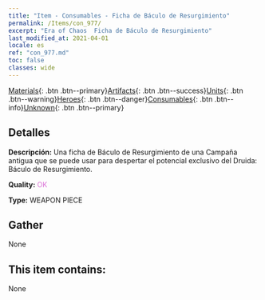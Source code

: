 ```yaml
---
title: "Item - Consumables - Ficha de Báculo de Resurgimiento"
permalink: /Items/con_977/
excerpt: "Era of Chaos  Ficha de Báculo de Resurgimiento"
last_modified_at: 2021-04-01
locale: es
ref: "con_977.md"
toc: false
classes: wide
---
```

 [Materials](/es/Items/){: .btn .btn--primary}[Artifacts](/es/Items/Artifacts/){: .btn .btn--success}[Units](/es/Items/Units/){: .btn .btn--warning}[Heroes](/es/Items/Heroes/){: .btn .btn--danger}[Consumables](/es/Items/Consumables/){: .btn .btn--info}[Unknown](/es/Items/Unknown/){: .btn .btn--primary}

## Detalles
 **Descripción:** Una ficha de Báculo de Resurgimiento de una Campaña antigua que se puede usar para despertar el potencial exclusivo del Druida: Báculo de Resurgimiento.

 **Quality:** <span style="color: #DA70D6">OK</span>

 **Type:** WEAPON PIECE

## Gather

  None

## This item contains:

  None

